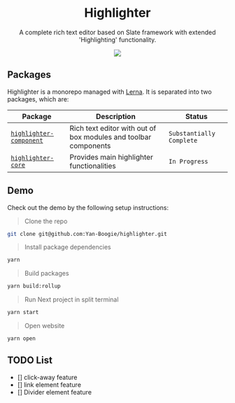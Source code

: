 <h1 align="center">Highlighter</h1>

<p align="center">A complete rich text editor based on Slate framework with extended 'Highlighting' functionality.</p>

<p align="center">
  <img src="https://i.imgur.com/y2jglBF.png" />
</P>

## Packages

Highlighter is a monorepo managed with [Lerna](https://lerna.js.org/).
It is separated into two packages, which are:

| **Package**                                                 | **Description**                                                 | **Status**               |
| ----------------------------------------------------------- | --------------------------------------------------------------- | ------------------------ |
| [`highlighter-component`](./packages/highlighter-component) | Rich text editor with out of box modules and toolbar components | `Substantially Complete` |
| [`highlighter-core`](./packages/highlighter-core)           | Provides main highlighter functionalities                       | `In Progress`            |

## Demo

Check out the demo by the following setup instructions:

> Clone the repo

```bash
git clone git@github.com:Yan-Boogie/highlighter.git
```

> Install package dependencies

```bash
yarn
```

> Build packages

```bash
yarn build:rollup
```

> Run Next project in split terminal

```bash
yarn start
```

> Open website

```bash
yarn open
```

## TODO List

- [] click-away feature
- [] link element feature
- [] Divider element feature
